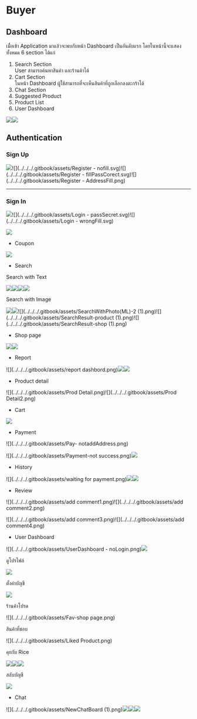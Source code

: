 # Buyer

## Dashboard

เมื่่อเข้า Application มาแล้วจะพบกับหน้า Dashboard เป็นอันดับแรก โดยในหน้านี้จะแสดงทั้งหมด 6 section ได้แก่

1.  Search Section  
    User สามารถค้นหาสินค้า และร้านค้าได้
2.  Cart Section  
    ในหน้า Dashboard ผู้ใช้สามารถที่จะเห็นสินค้าที่ถูกเลือกลงตะกร้าได้
3.  Chat Section
4.  Suggested Product
5.  Product List
6.  User Dashboard

![](../../../.gitbook/assets/Dashboard.png)![](../../../.gitbook/assets/Dashboard2.png)

## Authentication

### Sign Up

![](../../../.gitbook/assets/Register.png)![](../../../.gitbook/assets/Register - nofill.svg)![](../../../.gitbook/assets/Register - fillPassCorect.svg)![](../../../.gitbook/assets/Register - AddressFill.png)

---

### Sign In

![](../../../.gitbook/assets/Login.png)![](../../../.gitbook/assets/Login - passSecret.svg)![](../../../.gitbook/assets/Login - wrongFill.svg)

![](../../../.gitbook/assets/Dashboard.png)

- Coupon

![](../../../.gitbook/assets/Coupon.png)

- Search

Search with Text

![](../../../.gitbook/assets/SearchWithText-1.png)![](../../../.gitbook/assets/SearchResult-product.png)![](../../../.gitbook/assets/SearchResult-shop.png)![](../../../.gitbook/assets/Search-withFilter-New.png)

Search with Image

![](<../../../.gitbook/assets/SearchWithPhoto(ML).png>)![](<../../../.gitbook/assets/SearchWithPhoto(ML)-1.png>)![](../../../.gitbook/assets/SearchWithPhoto(ML)-2 (1).png)![](../../../.gitbook/assets/SearchResult-product (1).png)![](../../../.gitbook/assets/SearchResult-shop (1).png)

- Shop page

![](../../../.gitbook/assets/ShopPage.png)![](../../../.gitbook/assets/ShopPage2.png)

- Report

![](../../../.gitbook/assets/report dashbord.png)![](../../../.gitbook/assets/report-topic.png)![](../../../.gitbook/assets/report-topic-1.png)

- Product detail

![](../../../.gitbook/assets/Prod Detail.png)![](../../../.gitbook/assets/Prod Detail2.png)

- Cart

![](../../../.gitbook/assets/NewCart.png)

- Payment

![](../../../.gitbook/assets/Pay- notaddAddress.png)

![](../../../.gitbook/assets/Payment-not success.png)![](../../../.gitbook/assets/Payment-success.png)

- History

![](../../../.gitbook/assets/waiting for payment.png)![](../../../.gitbook/assets/on-going.png)![](../../../.gitbook/assets/delivered1.png)

- Review

![](../../../.gitbook/assets/add comment1.png)![](../../../.gitbook/assets/add comment2.png)

![](../../../.gitbook/assets/add comment3.png)![](../../../.gitbook/assets/add comment4.png)

- User Dashboard

![](../../../.gitbook/assets/UserDashboard - noLogin.png)![](../../../.gitbook/assets/UserDashboard.png)

ดูโปรไฟล์

![](../../../.gitbook/assets/UserAcount.png)

ตั้งค่าบัญชี

![](../../../.gitbook/assets/EditUserAcount.png)

ร้านค้าโปรด

![](../../../.gitbook/assets/Fav-shop page.png)

สินค้าที่ชอบ

![](../../../.gitbook/assets/Liked Product.png)

คุยกับ Rice

![](../../../.gitbook/assets/ChatwtihAdmin1.png)![](../../../.gitbook/assets/ChatwtihAdmin2.png)![](../../../.gitbook/assets/ChatwtihAdmin3.png)

สลับบัญชี

![](../../../.gitbook/assets/SwitchAccount.png)

- Chat

![](../../../.gitbook/assets/NewChatBoard (1).png)![](../../../.gitbook/assets/Chat1.png)![](../../../.gitbook/assets/Chat2.png)![](../../../.gitbook/assets/Chat3.png)
